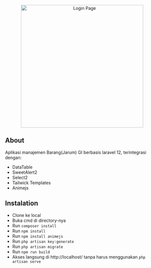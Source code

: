 <p align="center"><a href="https://drive.google.com/uc?export=view&id=1JLriGGx8wtegrTS7JGopZrAdrD2mz21s" target="_blank"><img src="https://drive.google.com/uc?export=view&id=1JLriGGx8wtegrTS7JGopZrAdrD2mz21s" width="400" alt="Login Page"></a></p>

## About

Aplikasi manajemen Barang(Jarum) GI berbasis laravel 12, terintegrasi dengan:

- DataTable
- SweetAlert2
- Select2
- Tailwick Templates
- Animejs

## Instalation

- Clone ke local
- Buka cmd di directory-nya
- Run ``composer install``
- Run ``npm install``
- Run ``npm install animejs``
- Run ``php artisan key:generate``
- Run ``php artisan migrate``
- Run ``npm run build`` 
- Akses langsung di http://localhost/<nama folder project> tanpa harus menggunakan ``php artisan serve``


